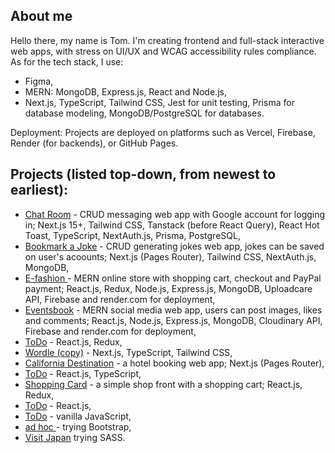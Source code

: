 ## About me
Hello there, my name is Tom. I'm creating frontend and full-stack interactive web apps, with stress on UI/UX and WCAG accessibility rules compliance. As for the tech stack, I use:

 - Figma,
 - MERN: MongoDB, Express.js, React and Node.js,
 - Next.js, TypeScript, Tailwind CSS, Jest for unit testing, Prisma for database modeling, MongoDB/PostgreSQL for databases.


   
Deployment: Projects are deployed on platforms such as Vercel, Firebase, Render (for backends), or GitHub Pages.



## Projects (listed top-down, from newest to earliest):

-  <a href="https://github.com/spatulatom/testing-next-13-beta-typescript-tailwind-prisma#readme"> Chat Room</a> - CRUD messaging web app with Google account for logging in;  Next.js 15+, Tailwind CSS, Tanstack (before React Query), React Hot Toast, TypeScript, NextAuth.js, Prisma, PostgreSQL,
-  <a href="https://github.com/spatulatom/testing-next-13-beta-typescript-tailwind-prisma#readme"> Bookmark a Joke</a> - CRUD generating jokes web app, jokes can be saved on user's acoounts; Next.js (Pages Router), Tailwind CSS, NextAuth.js, MongoDB,
-  <a href="https://github.com/spatulatom/e-store-redux-mern?tab=readme-ov-file#about-the-project"> E-fashion </a> - MERN online store with shopping cart, checkout and PayPal payment; React.js, Redux, Node.js, Express.js, MongoDB, Uploadcare API, Firebase and render.com for deployment,
-  <a href="https://github.com/spatulatom/frontend-eventsbook#readme-top"> Eventsbook</a>  - MERN social media web app, users can post images, likes and comments; React.js, Node.js, Express.js, MongoDB, Cloudinary API, Firebase and render.com for deployment,
-  <a href="https://github.com/spatulatom/todo-reactjs-redux/tree/master#readme-top"> ToDo</a> - React.js, Redux,
-  <a href="https://github.com/spatulatom/nextjs-wordle-new-york-times-game#readme" target="_blank"> Wordle (copy)</a> - Next.js, TypeScript, Tailwind CSS,
-  <a href="https://github.com/spatulatom/react-next-california-destinations#readme"> California Destination</a> - a hotel booking web app; Next.js (Pages Router),
-  <a href="https://github.com/spatulatom/todo-reactjs-typescript/tree/master#readme-top"> ToDo</a> - React.js, TypeScript,
-  <a href ="https://github.com/spatulatom/shopping-card-reactjs#readme"> Shopping Card</a> - a simple shop front with a shopping cart; React.js, Redux,
-  <a href="https://github.com/spatulatom/todo-reactjs#readme"> ToDo</a> - React.js,
-  <a href="https://github.com/spatulatom/todo-vanillajs?tab=readme-ov-file#about-the-project"> ToDo</a> - vanilla JavaScript,
-  <a href="https://github.com/spatulatom/bootstrap-demo-website#readme-top"> ad hoc </a> - trying Bootstrap,
-  <a href="https://github.com/spatulatom/sass-project#readme-top"> Visit Japan</a> trying SASS.



   




<!-- MARKDOWN LINKS & IMAGES -->


